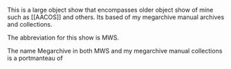 This is a large object show that encompasses older object show of mine such as [[AACOS]] and others. Its based of my megarchive manual archives and collections.

The abbreviation for this show is MWS.

The name Megarchive in both MWS and my megarchive manual collections is a portmanteau of 
